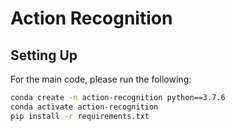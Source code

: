 # Action Recognition

## Setting Up


For the main code, please run the following:

```bash
conda create -n action-recognition python==3.7.6
conda activate action-recognition
pip install -r requirements.txt
```

